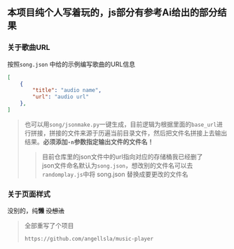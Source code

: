 ## 本项目纯个人写着玩的，js部分有参考Ai给出的部分结果

### 关于歌曲URL   
按照``song.json`` 中给的示例编写歌曲的URL信息   
```JSON
[
    {
        "title": "audio name",
        "url": "audio url"
    },
]
```
>也可以用``song/jsonmake.py``一键生成，目前逻辑为根据里面的``base_url``进行拼接，拼接的文件来源于历遍当前目录文件，然后把文件名拼接上去输出结果。**必须添加``-n``参数指定输出文件的文件名！**
>  
>>目前仓库里的json文件中的url指向对应的存储桶我已经删了  
>>json文件命名默认为``song.json``，想改别的文件名可以去``randomplay.js``中将 song.json 替换成要更改的文件名



### 关于页面样式  
没别的，纯**懒** ~~没想法~~

>全部重写了个项目
>```sh
>https://github.com/angellsla/music-player
